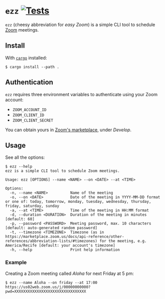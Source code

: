 # `ezz` [![Tests](https://github.com/cuducos/ezz/actions/workflows/tests.yml/badge.svg)](https://github.com/cuducos/ezz/actions/workflows/tests.yml)

`ezz` (cheesy abbreviation for _easy Zoom_) is a simple CLI tool to schedule [Zoom](https://zoom.us) meetings.

## Install

With [`cargo`](https://www.rust-lang.org/) installed:

```console
$ cargo install --path .
```

## Authentication

`ezz` requires three environment variables to authenticate using your Zoom account:

* `ZOOM_ACCOUNT_ID`
* `ZOOM_CLIENT_ID`
* `ZOOM_CLIENT_SECRET`

You can obtain yours in [Zoom's marketplace](https://marketplace.zoom.us/), under _Develop_.

## Usage

See all the options:

```console
$ ezz --help
ezz is a simple CLI tool to schedule Zoom meetings.

Usage: ezz [OPTIONS] --name <NAME> --on <DATE> --at <TIME>

Options:
  -n, --name <NAME>          Name of the meeting
  -o, --on <DATE>            Date of the meeting in YYYY-MM-DD format or one of: today, tomorrow, monday, tuesday, wednesday, thursday, friday, saturday, sunday
  -a, --at <TIME>            Time of the meeting in HH:MM format
  -d, --duration <DURATION>  Duration of the meeting in minutes [default: 60]
  -p, --password <PASSWORD>  Meeting password, max. 10 characters [default: auto-generated random password]
  -t, --timezone <TIMEZONE>  Timezone (as in https://marketplace.zoom.us/docs/api-reference/other-references/abbreviation-lists/#timezones) for the meeting, e.g. America/Recife [default: your account's timezone]
  -h, --help                 Print help information
```

### Example

Creating a Zoom meeting called _Aloha_ for next Friday at 5 pm:

```console
$ ezz --name Aloha --on friday --at 17:00
https://us02web.zoom.us/j/00000000000?pwd=XXXXXXXXXXXXXXXXXXXXXXXXXXXXXXXX
```
